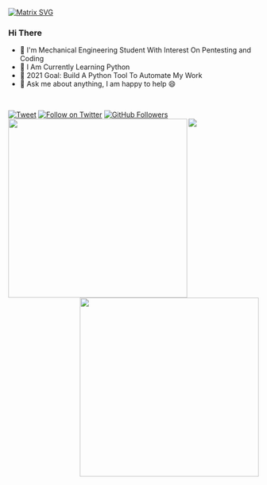 [![Matrix SVG](https://raw.githubusercontent.com/rodrigograca31/rodrigograca31/master/matrix.svg)](https://www.youtube.com/watch?v=SDkAGkd4NLc)
### Hi There
+ 🔭 I'm Mechanical Engineering Student With Interest On Pentesting and Coding
+ 🌱 I Am Currently Learning Python
+ 🎯 2021 Goal: Build A Python Tool To Automate My Work
+ 💬 Ask me about anything, I am happy to help 😄
<br>

[![Tweet](https://img.shields.io/twitter/url/http/R007_BR34K3R.svg?style=social)](https://twitter.com/intent/follow?screen_name=R007_BR34K3R) [![Follow on Twitter](https://img.shields.io/twitter/follow/R007_BR34K3R.svg?style=social&label=Follow)](https://twitter.com/intent/follow?screen_name=R007_BR34K3R) [![GitHub Followers](https://img.shields.io/github/followers/Linuxinet.svg?style=social&label=Follow)](https://github.com/Linuxinet/)
<img align="left" src="https://github-readme-stats.vercel.app/api?username=Linuxinet&count_private=true&show_icons=true&theme=chartreuse-dark" style='width:360px'><img style='width:360px' align="right" src="https://github-readme-stats.vercel.app/api/top-langs/?username=Linuxinet&layout=compact&theme=chartreuse-dark&langs_count=8">
<br>
<img align="center" src="https://profile-counter.glitch.me/Linuxinet/count.svg">
